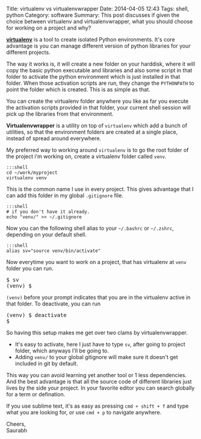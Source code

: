 Title: virtualenv vs virtualenvwrapper
Date: 2014-04-05 12:43
Tags: shell, python
Category: software
Summary: This post discusses if given the choice between virtualenv and virtualenvwrapper, what you should choose for working on a project and why?

**[virtualenv][1]** is a tool to create isolated Python environments. It's core advantage is you can manage different version of python libraries for your different projects.

The way it works is, it will create a new folder on your harddisk, where it will copy the basic python executable and libraries and also some script in that folder to activate the python environment which is just installed in that folder. When those activation scripts are run, they change the `PYTHONPATH` to point the folder which is created. This is as simple as that.

You can create the virtualenv folder anywhere you like as far you execute the activation scripts provided in that folder, your current shell session will pick up the libraries from that environment.

**Virtualenvwrapper** is a utility on top of `virtualenv` which add a bunch of utilities, so that the environment folders are created at a single place, instead of spread around everywhere.

My preferred way to working around `virtualenv` is to go the root folder of the project i'm working on, create a virtualenv folder called `venv`. 

    :::shell
    cd ~/work/myproject
    virtualenv venv

This is the common name I use in every project. This gives advantage that I can add this folder in my global `.gitignore` file.

    :::shell
    # if you don't have it already.
    echo "venv/" >> ~/.gitignore  


Now you can the following shell alias to your `~/.bashrc` or `~/.zshrc`, depending on your default shell.
    
    :::shell
    alias sv="source venv/bin/activate"
    
Now everytime you want to work on a project, that has virtualenv at `venv` folder you can run.

<pre>
$ sv 
(venv) $ 
</pre>


`(venv)` before your prompt indicates that you are in the virtualenv active in that folder. To deactivate, you can run

<pre>
(venv) $ deactivate
$
</pre>

So having this setup makes me get over two clams by virtualenvwrapper.
 
* It's easy to activate, here I just have to type `sv`, after going to project folder, which anyways I'll be going to.
* Adding `venv/` to your global gitignore will make sure it doesn't get included in git by default.

This way you can avoid learning yet another tool or 1 less dependencies. And the best advantage is that all the source code of different libraries just lives by the side your project. In your favorite editor you can search globally for a term or defination.

If you use sublime text, it's as easy as pressing `cmd + shift + f` and type what you are looking for, or use `cmd + p` to navigate anywhere.

Cheers,  
Saurabh

  [1]: http://www.virtualenv.org/en/latest/virtualenv.html
